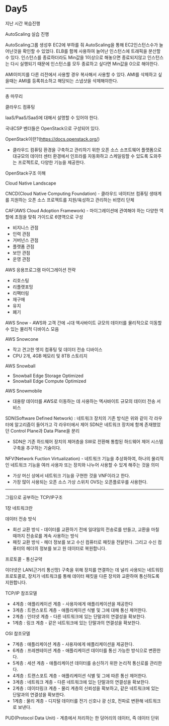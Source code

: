 # Day5

지난 시간 복습진행

AutoScaling 실습 진행

AutoScaling그룹 생성후 EC2에 부하를 줘 AutoScaling을 통해
EC2인스턴스수가 늘어난것을 확인할 수 있었다.
ELB를 함께 사용하여 늘어난 인스턴스에 트래픽을 분산할 수 있다.
인스턴스를 종료하더라도 Min값을 1이상으로 해놓으면 종료되지않고
인스턴스는 다시 실행되기 때문에 인스턴스를 모두 종료하고 싶다면
Min값을 0으로 해야한다.

AMI이미지를 다른 리전에서 사용할 경우 복사해서 사용할 수 있다.
AMI를 삭제하고 싶을때는 AMI를 등록취소하고 해당되는 스냅샷을 삭제해야한다.

------------------------------------------------------------------------------------------------------------------------------------------------------------------------------------------------------------------------------------------------------------------------------

총 마무리

클라우드 컴퓨팅

IaaS/PaaS/SaaS에 대해서 설명할 수 있어야 한다.

국내CSP 벤더들은 OpenStack으로 구성되어 있다.

OpenStack이란?(https://docs.openstack.org/)
- 클라우드 컴퓨팅 환경을 구축하고 관리하기 위한 오픈 소스 소프트웨어 플랫폼으로
대규모의 데이터 센터 환경에서 인프라를 자동화하고 스케일링할 수 있도록 도와주는 프로젝트로, 다양한 기능을 제공한다.

OpenStack구조 이해

Cloud Native Landscape

CNCD(Cloud Native Computing Foundation) - 클라우드 네이티브 컴퓨팅 생태계를 지원하는
오픈 소스 프로젝트를 지원/육성하고 관리하는 비영리 단체

CAF(AWS Cloud Adoption Framework) - 마이그레이션에 관여해야 하는 다양한 역할에 초점을
맞춰 가이드로 6영역으로 구성
- 비지니스 관점
- 인력 관점
- 거버넌스 관점
- 플랫폼 관점
- 보안 관점
- 운영 관점

AWS 응용프로그램 마이그레이션 전략
-  리호스팅
- 리플랫포밍
- 리팩터링
- 재구매
- 유지
- 폐기

AWS Snow - AWS와 고객 간에 ㅚ대 엑사바이트 규모의 데이터를 물리적으로 이동할 수 있는 물리적 디바이스 모음

AWS Snowcone
- 작고 견고한 엣지 컴퓨팅 및 데이터 전송 디바이스
- CPU 2개, 4GB 메모리 및 8TB 스토리지

AWS Snowball
- Snowball Edge Storage Optimized
- Snowball Edge Compute Optimized

AWS Snowmobile
- 대용량 데이터를 AWS로 이동하는 데 사용하는 엑사바이트 규모의 데이터 전송 서비스

SDN(Software Defined Network) : 네트워크 장치의 기존 방식은 위와 같이 각 라우터에 알고리즘이 들어가고 각
라우터에서 제어
SDN은 네트워크 장치에 함께 존재했었던 Control Plane과 Data Plane을 분리
- SDN은 기존 하드웨어 장치의 제어층을 SW로 전환해 통합된 하드웨어 제어 시스템 구축을 추구하는 기술이다.

NFV(Network Fuction Virtualization) - 네트워크 기능을 추상화하여, 하나의 물리적인 네트워크 기능을 여러 
사용자 또는 장치와 나누어 사용할 수 있게 해주는 것을 의미
- 가상 머신 상에서 네트워크 기능을 구현한 것을 VNF이라고 한다.
- 가장 많이 사용되는 오픈 소스 가상 스위치 OVS는 오픈플로우를 사용한다.

------------------------------------------------------------------------------------------------------------------------------------------------------------------------------------------------------------------------------------------------------------------------------
그림으로 공부하는 TCP/IP구조

1장 네트워크란

데이터 전송 방식
- 회선 교환 방식 - 데이터를 교환하기 전에 일대일의 전송로를 만들고, 교환을 마칠 때까지 전송로를 계속 사용하는 방식
- 패킷 교환 방식 - 헤더 정보를 보고 수신 컴퓨터로 패킷을 전달한다. 그리고 수신 컴퓨터의 헤더의 정보를 보고 원 데이터로
복원합니다.

프로토콜 - 통신규약

이더넷은 LAN(근거리 통신망) 구축을 위해 장치를 연결하는 데 널리 사용되는 네트워킹 프로토콜로, 장치가 네트워크를 통해 
데이터 패킷을 다른 장치와 교환하여 통신하도록 지원합니다. 


TCP/IP 참조모델
- 4계층 : 애플리케이션 계층 - 사용자에게 애플리케이션을 제공한다
- 3계층 : 트랜스포트 계층 - 애플리케이션 식별 및 그에 대해 통신 제어한다.
- 2계층 : 인터넷 계층 - 다른 네트워크에 있는 단말과의 연결성을 확보한다.
- 1계층 : 링크 계층 - 같은 네트워크에 있는 단말과의 연결성을 확보한다.


OSI 참조모델
- 7계층 : 애플리케이션 계층 - 사용자에게 애플리케이션을 제공한다.
- 6계층 : 프레젠테이션 계층 - 애플리케이션 데이터를 통신 가능한 방식으로 변환한다.
- 5계층 : 세션 계층 - 애플리케이션 데이터를 송신하기 위한 논리적 통신로를 관리한다.
- 4계층 : 트랜스포트 계층 - 애플리케이션 식별 및 그에 따른 통신 제어한다.
- 3계층 : 네트워크 계층 - 다른 네트워크에 있는 단말과의 연결성을 확보한다.
- 2계층 : 데이터링크 계층 - 물리 계층의 신뢰성을 확보하고, 같은 네트워크에 있는 단말과의 연결성을 확보한다.
- 1계층 : 물리 계층 - 디지털 데이터를 전기 신호나 광 신호, 전파로 변환해 네트워크로 보낸다.


PUD(Protocol Data Unit) -  계층에서 처리하는 한 덩어리의 데이터, 즉 데이터 단위
